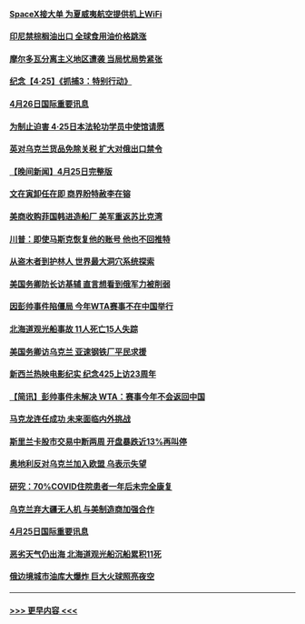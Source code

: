 #### [SpaceX接大单 为夏威夷航空提供机上WiFi](../pages/prog202/a103410416.md?t=04262201) 
#### [印尼禁棕榈油出口 全球食用油价格跳涨](../pages/prog202/a103410426.md?t=04262201) 
#### [摩尔多瓦分离主义地区遭袭 当局忧局势紧张](../pages/prog202/a103410430.md?t=04262201) 
#### [纪念【4·25】《抓捕3：特别行动》](../pages/prog202/a103410352.md?t=04262201) 
#### [4月26日国际重要讯息](../pages/prog202/a103410329.md?t=04262201) 
#### [为制止迫害 4·25日本法轮功学员中使馆请愿](../pages/prog202/a103410339.md?t=04262201) 
#### [英对乌克兰货品免除关税 扩大对俄出口禁令](../pages/prog202/a103410170.md?t=04262201) 
#### [【晚间新闻】4月25日完整版](../pages/prog202/a103410085.md?t=04262201) 
#### [文在寅卸任在即 商界盼特赦李在镕](../pages/prog202/a103410161.md?t=04262201) 
#### [美商收购菲国韩进造船厂 美军重返苏比克湾](../pages/prog202/a103410094.md?t=04262201) 
#### [川普：即使马斯克恢复他的账号 他也不回推特](../pages/prog202/a103410067.md?t=04262201) 
#### [从盗木者到护林人 世界最大洞穴系统探索](../pages/prog202/a103409942.md?t=04262201) 
#### [美国务卿防长访基辅 直言想看到俄军力被削弱](../pages/prog202/a103409981.md?t=04262201) 
#### [因彭帅事件陷僵局 今年WTA赛事不在中国举行](../pages/prog202/a103409908.md?t=04262201) 
#### [北海道观光船事故 11人死亡15人失踪](../pages/prog202/a103409647.md?t=04262201) 
#### [美国务卿访乌克兰 亚速钢铁厂平民求援](../pages/prog202/a103409683.md?t=04262201) 
#### [新西兰热映电影纪实 纪念425上访23周年](../pages/prog202/a103409599.md?t=04262201) 
#### [【简讯】彭帅事件未解决 WTA：赛事今年不会返回中国](../pages/prog202/a103409651.md?t=04262201) 
#### [马克龙连任成功 未来面临内外挑战](../pages/prog202/a103409730.md?t=04262201) 
#### [斯里兰卡股市交易中断两周 开盘暴跌近13%再叫停](../pages/prog202/a103409627.md?t=04262201) 
#### [奥地利反对乌克兰加入欧盟 乌表示失望](../pages/prog202/a103409479.md?t=04262201) 
#### [研究：70%COVID住院患者一年后未完全康复](../pages/prog202/a103409456.md?t=04262201) 
#### [乌克兰弃大疆无人机 与美制造商加强合作](../pages/prog202/a103409435.md?t=04262201) 
#### [4月25日国际重要讯息](../pages/prog202/a103409355.md?t=04262201) 
#### [恶劣天气仍出海 北海道观光船沉船累积11死](../pages/prog202/a103409303.md?t=04262201) 
#### [俄边境城市油库大爆炸 巨大火球照亮夜空](../pages/prog202/a103409294.md?t=04262201) 

----
#### [ >>> 更早内容 <<< ](../indexes/prog202-earlier.md)
